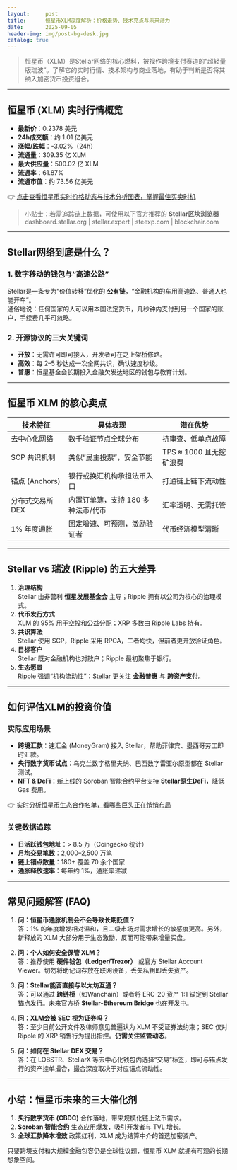 ```yaml
---
layout:     post
title:      恒星币XLM深度解析：价格走势、技术亮点与未来潜力
date:       2025-09-05
header-img: img/post-bg-desk.jpg
catalog: true
---
```


> 恒星币（XLM）是Stellar网络的核心燃料，被视作跨境支付赛道的“超轻量版瑞波”。了解它的实时行情、技术架构与商业落地，有助于判断是否将其纳入加密货币投资组合。

---

## 恒星币 (XLM) 实时行情概览

- **最新价**：0.2378 美元  
- **24h成交额**：约 1.01 亿美元  
- **涨幅/跌幅**：-3.02%（24h）  
- **流通量**：309.35 亿 XLM  
- **最大供应量**：500.02 亿 XLM  
- **流通率**：61.87%  
- **流通市值**：约 73.56 亿美元  

👉 [点击查看恒星币实时价格动态与技术分析图表，掌握最佳买卖时机](https://okxdog.com/)

> 小贴士：若需追踪链上数据，可使用以下官方推荐的 **Stellar区块浏览器**  
> dashboard.stellar.org | stellar.expert | steexp.com | blockchair.com

---

## Stellar网络到底是什么？

### 1. 数字移动的钱包与“高速公路”

Stellar是一条专为“价值转移”优化的 **公有链**，“金融机构的车用高速路、普通人也能开车”。  
通俗地说：任何国家的人可以用本国法定货币，几秒钟内支付到另一个国家的账户，手续费几乎可忽略。

### 2. 开源协议的三大关键词  
- **开放**：无需许可即可接入，开发者可在之上架桥修路。  
- **高效**：每 2–5 秒达成一次全网共识，确认速度秒级。  
- **普惠**：恒星基金会长期投入金融欠发达地区的钱包与教育计划。

---

## 恒星币 XLM 的核心卖点

| 技术特征           | 具体表现                               | 潜在优势                 |
|--------------------|----------------------------------------|--------------------------|
| 去中心化网络       | 数千验证节点全球分布                   | 抗审查、低单点故障       |
| SCP 共识机制       | 类似“民主投票”，安全节能               | TPS ≈ 1000 且无挖矿浪费  |
| 锚点 (Anchors)     | 银行或换汇机构承担法币入口             | 打通链上链下流动性       |
| 分布式交易所 DEX   | 内置订单簿，支持 180 多种法币/代币     | 汇率透明、无需托管       |
| 1% 年度通胀        | 固定增速、可预测，激励验证者           | 代币经济模型清晰         |

---

## Stellar vs 瑞波 (Ripple) 的五大差异

1. **治理结构**  
   Stellar 由非营利 **恒星发展基金会** 主导；Ripple 拥有以公司为核心的治理模式。  
2. **代币发行方式**  
   XLM 的 95% 用于空投和公益分配；XRP 多数由 Ripple Labs 持有。  
3. **共识算法**  
   Stellar 使用 SCP，Ripple 采用 RPCA，二者均快，但前者更开放验证角色。  
4. **目标客户**  
   Stellar 既对金融机构也对散户；Ripple 最初聚焦于银行。  
5. **生态愿景**  
   Ripple 强调“机构流动性”；Stellar 更关注 **金融普惠** 与 **跨资产支付**。

---

## 如何评估XLM的投资价值

### 实际应用场景

- **跨境汇款**：速汇金 (MoneyGram) 接入 Stellar，帮助菲律宾、墨西哥劳工即时汇款。  
- **央行数字货币试点**：乌克兰数字格里夫纳、巴西数字雷亚尔原型都在 Stellar 测试。  
- **NFT & DeFi**：新上线的 Soroban 智能合约平台支持 **Stellar原生DeFi**，降低 Gas 费用。

👉 [实时分析恒星币生态合作名单，看哪些巨头正在悄悄布局](https://okxdog.com/)

### 关键数据追踪

- **日活跃钱包地址**：> 8.5 万（Coingecko 统计）  
- **月均交易笔数**：2,000–2,500 万笔  
- **链上锚点数量**：180+ 覆盖 70 余个国家  
- **通胀释放速率**：每年约 1%，通胀率递减

---

## 常见问题解答 (FAQ)

1. **问：恒星币通胀机制会不会导致长期贬值？**  
   答：1% 的年度增发相对温和，且二级市场对需求增长的敏感度更高。另外，新释放的 XLM 大部分用于生态激励，反而可能带来增量买盘。

2. **问：个人如何安全保管 XLM？**  
   答：推荐使用 **硬件钱包（Ledger/Trezor）** 或官方 Stellar Account Viewer。切勿将助记词存放在联网设备，丢失私钥即丢失资产。

3. **问：Stellar能否直接与以太坊互通？**  
   答：可以通过 **跨链桥**（如Wanchain）或者将 ERC-20 资产 1:1 锚定到 Stellar 锚点发行。未来官方桥 **Stellar-Ethereum Bridge** 也在开发中。

4. **问：XLM会被 SEC 视为证券吗？**  
   答：至少目前公开文件及律师意见普遍认为 XLM 不受证券法约束；SEC 仅对 Ripple 的 XRP 销售行为提出指控。**仍需关注监管动态**。

5. **问：如何在 Stellar DEX 交易？**  
   答：在 LOBSTR、StellarX 等去中心化钱包内选择“交易”标签，即可与锚点发行的资产挂单撮合，撮合深度取决于对应锚点流动性。

---

## 小结：恒星币未来的三大催化剂

1. **央行数字货币 (CBDC)** 合作落地，带来规模化链上法币需求。  
2. **Soroban 智能合约** 生态应用爆发，吸引开发者与 TVL 增长。  
3. **全球汇款降本增效** 政策红利，XLM 成为结算中介的首选加密资产。

只要跨境支付和大规模金融包容仍是全球性议题，恒星币 XLM 就拥有可观的长期想象空间。